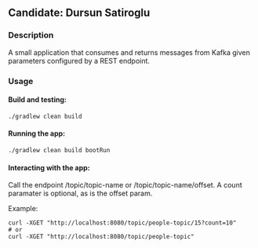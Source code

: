 ## Candidate: Dursun Satiroglu

### Description

A small application that consumes and returns messages from Kafka given parameters configured by a REST endpoint.

### Usage
#### Build and testing:

    ./gradlew clean build

#### Running the app:
    
    ./gradlew clean build bootRun

#### Interacting with the app:

Call the endpoint /topic/topic-name or /topic/topic-name/offset. A count paramater is optional, as is the offset param.

Example:
    
    curl -XGET "http://localhost:8080/topic/people-topic/15?count=10"
    # or
    curl -XGET "http://localhost:8080/topic/people-topic"
